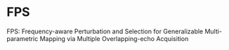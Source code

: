 # FPS
FPS: Frequency-aware Perturbation and Selection for Generalizable Multi-parametric Mapping via Multiple Overlapping-echo Acquisition
